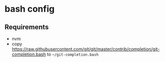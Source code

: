 # bash config

## Requirements

* nvm
* copy https://raw.githubusercontent.com/git/git/master/contrib/completion/git-completion.bash to `~/git-completion.bash`
